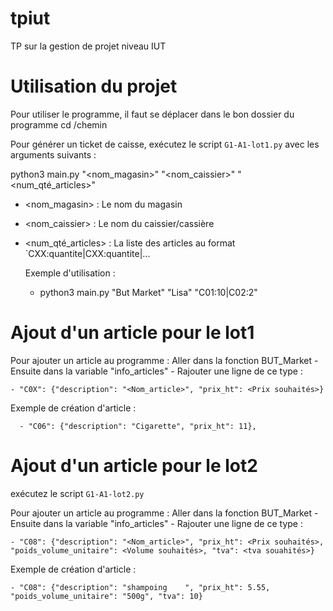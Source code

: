 # tpiut
TP sur la gestion de projet niveau IUT

# Utilisation du projet

Pour utiliser le programme, il faut se déplacer dans le bon dossier du programme
  cd /chemin

Pour générer un ticket de caisse, exécutez le script `G1-A1-lot1.py` avec les arguments suivants :

python3 main.py "<nom_magasin>" "<nom_caissier>" "<num_qté_articles>"

- <nom_magasin> : Le nom du magasin
- <nom_caissier> : Le nom du caissier/cassière
- <num_qté_articles> : La liste des articles au format `CXX:quantite|CXX:quantite|...

  Exemple d'utilisation : 

    - python3 main.py "But Market" "Lisa" "C01:10|C02:2"

# Ajout d'un article pour le lot1

Pour ajouter un article au programme : 
  Aller dans la fonction BUT_Market 
    - Ensuite dans la variable "info_articles"
      - Rajouter une ligne de ce type : 
    
    - "C0X": {"description": "<Nom_article>", "prix_ht": <Prix souhaités>}
    
  Exemple de création d'article : 
    
      - "C06": {"description": "Cigarette", "prix_ht": 11},

# Ajout d'un article pour le lot2
exécutez le script `G1-A1-lot2.py`

Pour ajouter un article au programme : 
  Aller dans la fonction BUT_Market 
    - Ensuite dans la variable "info_articles"
      - Rajouter une ligne de ce type : 
      
    - "C08": {"description": "<Nom_article>", "prix_ht": <Prix souhaités>, "poids_volume_unitaire": <Volume souhaités>, "tva": <tva souahités>}
    
  Exemple de création d'article : 
  
    - "C08": {"description": "shampoing    ", "prix_ht": 5.55, "poids_volume_unitaire": "500g", "tva": 10}
  
      
